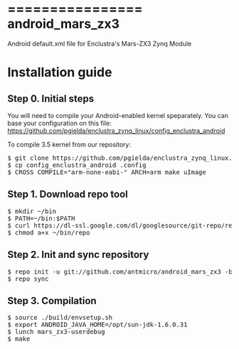 ================
android_mars_zx3
================

Android default.xml file for Enclustra's Mars-ZX3 Zynq Module

Installation guide
==================

Step 0. Initial steps
---------------------

You will need to compile your Android-enabled kernel speparately. You can base your configuration on this file: https://github.com/pgielda/enclustra_zynq_linux/config_enclustra_android

To compile 3.5 kernel from our repository:
<pre>
$ git clone https://github.com/pgielda/enclustra_zynq_linux.git
$ cp config_enclustra_android .config
$ CROSS_COMPILE="arm-none-eabi-" ARCH=arm make uImage
</pre>

Step 1. Download repo tool
--------------------------

<pre>
$ mkdir ~/bin
$ PATH=~/bin:$PATH
$ curl https://dl-ssl.google.com/dl/googlesource/git-repo/repo > ~/bin/repo
$ chmod a+x ~/bin/repo
</pre>

Step 2. Init and sync repository
--------------------------------

<pre>
$ repo init -u git://github.com/antmicro/android_mars_zx3 -b master -m default.xml
$ repo sync
</pre>

Step 3. Compilation
-------------------

<pre>
$ source ./build/envsetup.sh
$ export ANDROID_JAVA_HOME=/opt/sun-jdk-1.6.0.31
$ lunch mars_zx3-userdebug
$ make
</pre>


